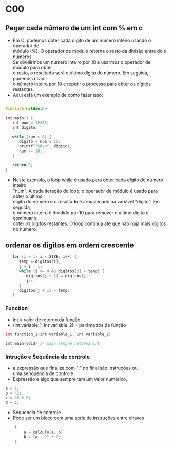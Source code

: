 # C00

## Pegar cada número de um int com % em c
- Em C, podemos obter cada dígito de um número inteiro usando o operador de\
módulo (%). O operador de módulo retorna o resto da divisão entre dois números.\
Se dividirmos um número inteiro por 10 e usarmos o operador de módulo para obter\
o resto, o resultado será o último dígito do número. Em seguida, podemos dividir\
o número inteiro por 10 e repetir o processo para obter os dígitos restantes.
- Aqui está um exemplo de como fazer isso:

```c

#include <stdio.h>

int main() {
   int num = 12345;
   int digito;

   while (num > 0) {
      digito = num % 10;
      printf("%d\n", digito);
      num /= 10;
   }

   return 0;
}
```

- Neste exemplo, o loop while é usado para obter cada dígito do número inteiro\
"num". A cada iteração do loop, o operador de módulo é usado para obter o último\
dígito do número e o resultado é armazenado na variável "digito". Em seguida,\
o número inteiro é dividido por 10 para remover o último dígito e continuar a\
obter os dígitos restantes. O loop continua até que não haja mais dígitos no número.

## ordenar os digitos em ordem crescente
```c
   for (i = 1; i < SIZE; i++) {
      temp = digitos[i];
      j = i - 1;
      while (j >= 0 && digitos[j] > temp) {
         digitos[j + 1] = digitos[j];
         j--;
      }
      digitos[j + 1] = temp;
   }
```

### Function

- int = valor de retorno da função
- (int variable_1, int variable_2) = parâmetros da função
```c
int function_1(int variable_1, int variable_2)

int main(void) // main sempre retorna int 
```

### Intrução e Sequência de controle
- a expressão que finaliza com ";" no final são instruções ou\
uma senquencia de controle
- Expressão e algo que sempre tem um valor numérico,
```c
a = 1;
b = 42;
c = 40 + 2;
d = c;
```
- Sequencia de controle
- Pode ser um bloco com uma serie de instruções entre chaves
```c
	{
		a = calculo(a, b)
		b = (a - 2) * 2;
	}
```